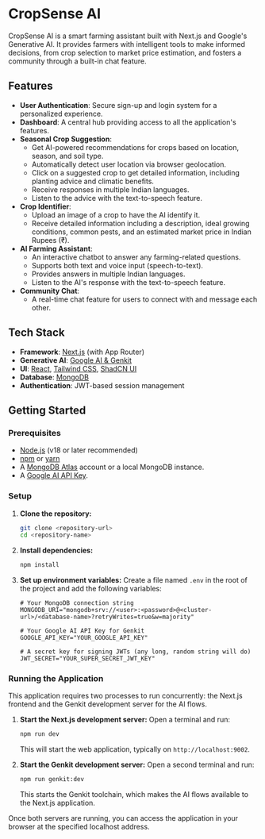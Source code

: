 # CropSense AI

CropSense AI is a smart farming assistant built with Next.js and Google's Generative AI. It provides farmers with intelligent tools to make informed decisions, from crop selection to market price estimation, and fosters a community through a built-in chat feature.

## Features

-   **User Authentication**: Secure sign-up and login system for a personalized experience.
-   **Dashboard**: A central hub providing access to all the application's features.
-   **Seasonal Crop Suggestion**:
    -   Get AI-powered recommendations for crops based on location, season, and soil type.
    -   Automatically detect user location via browser geolocation.
    -   Click on a suggested crop to get detailed information, including planting advice and climatic benefits.
    -   Receive responses in multiple Indian languages.
    -   Listen to the advice with the text-to-speech feature.
-   **Crop Identifier**:
    -   Upload an image of a crop to have the AI identify it.
    -   Receive detailed information including a description, ideal growing conditions, common pests, and an estimated market price in Indian Rupees (₹).
-   **AI Farming Assistant**:
    -   An interactive chatbot to answer any farming-related questions.
    -   Supports both text and voice input (speech-to-text).
    -   Provides answers in multiple Indian languages.
    -   Listen to the AI's response with the text-to-speech feature.
-   **Community Chat**:
    -   A real-time chat feature for users to connect with and message each other.

## Tech Stack

-   **Framework**: [Next.js](https://nextjs.org/) (with App Router)
-   **Generative AI**: [Google AI & Genkit](https://firebase.google.com/docs/genkit)
-   **UI**: [React](https://react.dev/), [Tailwind CSS](https://tailwindcss.com/), [ShadCN UI](https://ui.shadcn.com/)
-   **Database**: [MongoDB](https://www.mongodb.com/)
-   **Authentication**: JWT-based session management

## Getting Started

### Prerequisites

-   [Node.js](https://nodejs.org/en) (v18 or later recommended)
-   [npm](https://www.npmjs.com/) or [yarn](https://yarnpkg.com/)
-   A [MongoDB Atlas](https://www.mongodb.com/cloud/atlas) account or a local MongoDB instance.
-   A [Google AI API Key](https://ai.google.dev/).

### Setup

1.  **Clone the repository:**
    ```bash
    git clone <repository-url>
    cd <repository-name>
    ```

2.  **Install dependencies:**
    ```bash
    npm install
    ```

3.  **Set up environment variables:**
    Create a file named `.env` in the root of the project and add the following variables:

    ```env
    # Your MongoDB connection string
    MONGODB_URI="mongodb+srv://<user>:<password>@<cluster-url>/<database-name>?retryWrites=true&w=majority"

    # Your Google AI API Key for Genkit
    GOOGLE_API_KEY="YOUR_GOOGLE_API_KEY"

    # A secret key for signing JWTs (any long, random string will do)
    JWT_SECRET="YOUR_SUPER_SECRET_JWT_KEY"
    ```

### Running the Application

This application requires two processes to run concurrently: the Next.js frontend and the Genkit development server for the AI flows.

1.  **Start the Next.js development server:**
    Open a terminal and run:
    ```bash
    npm run dev
    ```
    This will start the web application, typically on `http://localhost:9002`.

2.  **Start the Genkit development server:**
    Open a second terminal and run:
    ```bash
    npm run genkit:dev
    ```
    This starts the Genkit toolchain, which makes the AI flows available to the Next.js application.

Once both servers are running, you can access the application in your browser at the specified localhost address.
